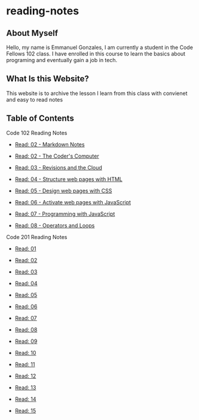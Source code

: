 # reading-notes

## About Myself

Hello, my name is Emmanuel Gonzales, I am currently a student in the Code Fellows 102 class. I have enrolled in this course to learn the basics about programing and eventually gain a job in tech.

## What Is this Website?

This website is to archive the lesson I learn from
this class with convienet and easy to read notes

## Table of Contents

Code 102 Reading Notes 

* [Read: 02 - Markdown Notes](Code-102-Reading-Notes/Class-01-Markdown-Notes.md)

* [Read: 02 - The Coder's Computer](Code-102-Reading-Notes/Class-02-The-Coder's-Computer.md)

* [Read: 03 - Revisions and the Cloud](/Code-102-Reading-Notes/Class-03-Revisions-and-the-Cloud.md)

* [Read: 04 - Structure web pages with HTML](Code-102-Reading-Notes/Class-04-Structure-web-pages-with-HTML.md)

* [Read: 05 - Design web pages with CSS](Code-102-Reading-Notes/Class-05-Design-web-pages-with-CSS.md)

* [Read: 06 - Activate web pages with JavaScript](Code-102-Reading-Notes/Class-06-Activate-web-pages-with-JavaScript.md)

* [Read: 07 - Programming with JavaScript](Code-102-Reading-Notes/Class-07-Programming-with-JavaScript.md)

* [Read: 08 - Operators and Loops](Code-102-Reading-Notes/Class-08-Operators-and-Loops.md)

Code 201 Reading Notes

* [Read: 01](Code-201-Reading-Notes/Class-01.md)

* [Read: 02](Code-201-Reading-Notes/Class-02.md)

* [Read: 03](Code-201-Reading-Notes/Class-03.md)

* [Read: 04](Code-201-Reading-Notes/Class-04.md)

* [Read: 05](Code-201-Reading-Notes/Class-05.md)

* [Read: 06](Code-201-Reading-Notes/Class-06.md)

* [Read: 07](Code-201-Reading-Notes/Class-07.md)

* [Read: 08](Code-201-Reading-Notes/Class-08.md)

* [Read: 09](Code-201-Reading-Notes/Class-09.md)

* [Read: 10](Code-201-Reading-Notes/Class-10.md)

* [Read: 11](Code-201-Reading-Notes/Class-11.md)

* [Read: 12](Code-201-Reading-Notes/Class-13.md)

* [Read: 13](Code-201-Reading-Notes/Class-13.md)

* [Read: 14](Code-201-Reading-Notes/Class-14.md)

* [Read: 15](Code-201-Reading-Notes/Class-15.md)
